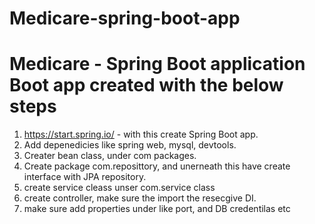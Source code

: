 # Medicare-spring-boot-app
Medicare - Spring Boot application
Boot app created with the below steps 
=====================================
1. https://start.spring.io/ - with this create Spring Boot app.
2. Add depenedicies like spring web, mysql, devtools.
3. Creater bean class, under com packages.
4. Create package com.reposittory, and unerneath this have create interface with JPA repository.  
5. create service cleass unser com.service class
6. create controller, make sure the import the resecgive DI.
7. make sure add properties under like port, and DB credentilas etc
